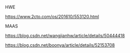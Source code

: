 
HWE

https://www.2cto.com/os/201610/553120.html

MAAS

https://blog.csdn.net/wangjianhw/article/details/50444418

https://blog.csdn.net/boonya/article/details/52153708